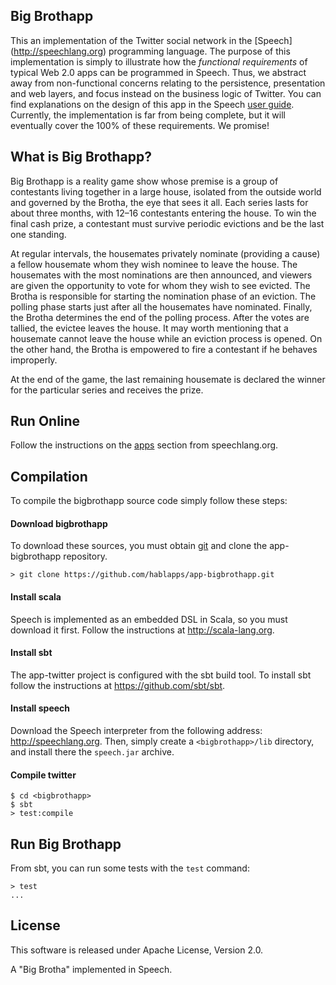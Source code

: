 ## Big Brothapp 

This an implementation of the Twitter social network in the [Speech]
(http://speechlang.org) programming language. The purpose of this
implementation is simply to illustrate how the *functional
requirements* of typical Web 2.0 apps can be programmed in
Speech. Thus, we abstract away from non-functional concerns relating
to the persistence, presentation and web layers, and focus instead on
the business logic of Twitter. You can find explanations on the design
of this app in the Speech [user
guide](http://speechlang.org). Currently, the implementation is far
from being complete, but it will eventually cover the 100% of these
requirements. We promise!

## What is Big Brothapp?

Big Brothapp is a reality game show whose premise is a group of
contestants living together in a large house, isolated from the
outside world and governed by the Brotha, the eye that sees it
all. Each series lasts for about three months, with 12–16
contestants entering the house. To win the final cash prize, a
contestant must survive periodic evictions and be the last one
standing.

At regular intervals, the housemates privately
nominate (providing a cause) a fellow housemate whom they wish
nominee to leave the house. The housemates with the most
nominations are then announced, and viewers are given the
opportunity to vote for whom they wish to see evicted. The Brotha
is responsible for starting the nomination phase of an
eviction. The polling phase starts just after all the housemates
have nominated. Finally, the Brotha determines the end of the
polling process. After the votes are tallied, the evictee leaves
the house. It may worth mentioning that a housemate cannot leave
the house while an eviction process is opened. On the other hand,
the Brotha is empowered to fire a contestant if he behaves
improperly.

At the end of the game, the last remaining housemate is declared
the winner for the particular series and receives the prize.

## Run Online

Follow the instructions on the [apps](http://speechlang.org/apps.php)
section from speechlang.org.

## Compilation

To compile the bigbrothapp source code simply follow these steps:

#### Download bigbrothapp

To download these sources, you must obtain [git](http://git-scm.com/)
and clone the app-bigbrothapp repository.

```shell 
> git clone https://github.com/hablapps/app-bigbrothapp.git
```

#### Install scala 

Speech is implemented as an embedded DSL in Scala, so you must
download it first. Follow the instructions at <http://scala-lang.org>.

#### Install sbt 

The app-twitter project is configured with the sbt build tool. To
install sbt follow the instructions at <https://github.com/sbt/sbt>.

#### Install speech 

Download the Speech interpreter from the following address:
<http://speechlang.org>. Then, simply create a `<bigbrothapp>/lib`
directory, and install there the `speech.jar` archive.

#### Compile twitter 

```shell
$ cd <bigbrothapp>
$ sbt 
> test:compile
```

## Run Big Brothapp

From sbt, you can run some tests with the `test` command:

```shell
> test
...
```

## License

This software is released under Apache License, Version 2.0.

A "Big Brotha" implemented in Speech.
